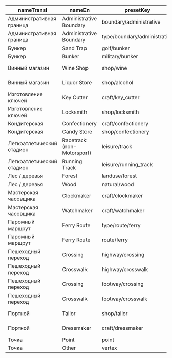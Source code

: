 |nameTransl|nameEn|presetKey|searchable|icon|tags0|tags1|tags2|tags3|tags4|geometryArea|geometryLine|geometryPoint|geometryVertex|geometryRelation|
| ------ | ------ | ------ | ------ | ------ | ------ | ------ | ------ | ------ | ------ | ------ | ------ | ------ | ------ | ------ |
|Административная граница|Administrative Boundary|boundary/administrative| | |boundary=administrative| | | | | |line| | | |
|Административная граница|Administrative Boundary|type/boundary/administrative| |boundary|type=boundary|boundary=administrative| | | | | | | |relation|
|Бункер|Sand Trap|golf/bunker| |golf|golf=bunker|natural=sand| | | |area| | | | |
|Бункер|Bunker|military/bunker| | |military=bunker| | | | |area| |point|vertex| |
|Винный магазин|Wine Shop|shop/wine| |alcohol-shop|shop=wine| | | | |area| |point| | |
|Винный магазин|Liquor Store|shop/alcohol| |alcohol-shop|shop=alcohol| | | | |area| |point| | |
|Изготовление ключей|Key Cutter|craft/key_cutter| |marker-stroked|craft=key_cutter| | | | |area| |point| | |
|Изготовление ключей|Locksmith|shop/locksmith| |shop|shop=locksmith| | | | |area| |point| | |
|Кондитерская|Confectionery|craft/confectionery| |bakery|craft=confectionery| | | | |area| |point| | |
|Кондитерская|Candy Store|shop/confectionery| |shop|shop=confectionery| | | | |area| |point| | |
|Легкоатлетический стадион|Racetrack (non-Motorsport)|leisure/track| |highway-road|leisure=track| | | | | |line|point| | |
|Легкоатлетический стадион|Running Track|leisure/running_track| |pitch|leisure=track|sport=running| | | | |line|point| | |
|Лес / деревья|Forest|landuse/forest| |park2|landuse=forest| | | | |area| |point| | |
|Лес / деревья|Wood|natural/wood| |park2|natural=wood| | | | |area| |point| | |
|Мастерская часовщика|Clockmaker|craft/clockmaker| |circle-stroked|craft=clockmaker| | | | |area| |point| | |
|Мастерская часовщика|Watchmaker|craft/watchmaker| |circle-stroked|craft=watchmaker| | | | |area| |point| | |
|Паромный маршрут|Ferry Route|type/route/ferry| |route-ferry|type=route|route=ferry| | | | | | | |relation|
|Паромный маршрут|Ferry Route|route/ferry| |ferry|route=ferry| | | | | |line| | | |
|Пешеходный переход|Crossing|highway/crossing| | |highway=crossing| | | | | | | |vertex| |
|Пешеходный переход|Crosswalk|highway/crosswalk| | |highway=crossing|crossing=zebra| | | | | | |vertex| |
|Пешеходный переход|Crossing|footway/crossing| | |highway=footway|footway=crossing| | | | |line| | | |
|Пешеходный переход|Crosswalk|footway/crosswalk| | |highway=footway|footway=crossing|crossing=zebra| | | |line| | | |
|Портной|Tailor|shop/tailor| |clothing-store|shop=tailor| | | | |area| |point| | |
|Портной|Dressmaker|craft/dressmaker| |clothing-store|craft=dressmaker| | | | |area| |point| | |
|Точка|Point|point| | | | | | | | | |point| | |
|Точка|Other|vertex| | | | | | | | | | |vertex| |
